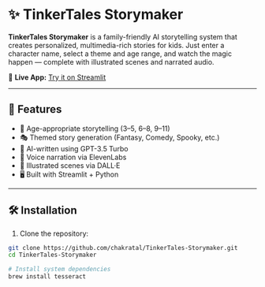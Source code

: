 # ✨ TinkerTales Storymaker

**TinkerTales Storymaker** is a family-friendly AI storytelling system that creates personalized, multimedia-rich stories for kids. Just enter a character name, select a theme and age range, and watch the magic happen — complete with illustrated scenes and narrated audio.

🔗 **Live App:** [Try it on Streamlit](https://tinkertales-storymaker.streamlit.app)

---

## 🚀 Features

- 🧒 Age-appropriate storytelling (3–5, 6–8, 9–11)
- 🎭 Themed story generation (Fantasy, Comedy, Spooky, etc.)
- 🧠 AI-written using GPT-3.5 Turbo
- 🎤 Voice narration via ElevenLabs
- 🎨 Illustrated scenes via DALL·E
- 🖥️ Built with Streamlit + Python

---

## 🛠 Installation

1. Clone the repository:

```bash
git clone https://github.com/chakratal/TinkerTales-Storymaker.git
cd TinkerTales-Storymaker

# Install system dependencies
brew install tesseract